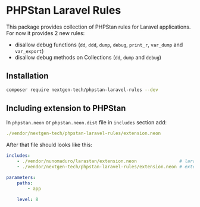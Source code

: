 # PHPStan Laravel Rules

This package provides collection of PHPStan rules for Laravel applications. For now it provides 2 new rules:

- disallow debug functions (`dd`, `ddd`, `dump`, `debug`, `print_r`, `var_dump` and `var_export`)
- disallow debug methods on Collections (`dd`, `dump` and `debug`)

## Installation

```sh
composer require nextgen-tech/phpstan-laravel-rules --dev
```

## Including extension to PHPStan

In `phpstan.neon` or `phpstan.neon.dist` file in `includes` section add:

```yaml
./vendor/nextgen-tech/phpstan-laravel-rules/extension.neon
```

After that file should looks like this:

```yaml
includes:
    - ./vendor/nunomaduro/larastan/extension.neon                # larastan extension, could be omited
    - ./vendor/nextgen-tech/phpstan-laravel-rules/extension.neon # extension from this package

parameters:
    paths:
        - app

    level: 8
```